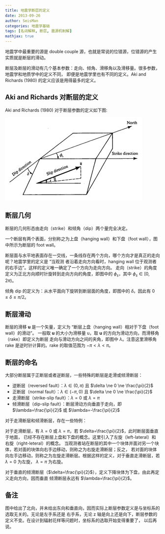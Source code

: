 ```yaml
---
title: 地震学断层的定义
date: 2013-09-26
author: SeisMan
categories: 地震学基础
tags: [名词解释, 断层, 震源机制解]
mathjax: true
---
```


地震学中最重要的源是 double couple 源，也就是常说的位错源，位错源的产生实质就是断层的滑动。

断层及断层的滑动有几个基本参数：走向、倾角、滑移角以及滑移量。很多参数，地震学和地质学中的定义不同，
即便是地震学里也有不同的定义。Aki and Richards (1980) 的定义应该是用得最多的定义。

<!--more-->

## Aki and Richards 对断层的定义

Aki and Richards (1980) 对于断层参数的定义如下图:

![](/images/2013092601.jpg)

## 断层几何

断层的几何形态由走向（strike）和倾角（dip）两个量完全决定。

一个断层有两个表面，分别称之为上盘（hanging wall）和下盘（foot wall），图中所示为断层的 foot wall。

断层面与水平地表面存在一交线，一条线存在两个方向，哪个方向才是真正的走向呢？地震学里的定义是 “当观测
者沿着走向方向看时，hanging wall 位于观测者的右手边”。这样的定义唯一确定了一个方向为走向方向。
走向（strike）的角度定义为正北方向顺时针旋转到走向方向的角度，即图中的 $\phi_s$，其中 $\phi_s \in [0,2\pi)$。

倾角 dip 的定义为：从水平面向下旋转到断层面的角度，即图中的 $\delta$。因此有 $0\le\delta\le\pi/2$。

## 断层滑动

断层的滑移 $\mathbf{u}$ 是一个矢量，定义为 “断层上盘（hanging wall）相对于下盘（foot wall）的滑动”。
一般取 $\mathbf{u}$ 的大小为滑移量 u，取 $\mathbf{u}$ 的方向为滑动方向，而滑移角（rake）即定义为断层
走向与滑动方向之间的夹角，即图中 $\lambda$。注意这里滑移角 rake 是逆时针计算的。rake 的取值范围为 $-\pi < \lambda < \pi$。

## 断层的命名

大部分断层属于正断层或者逆断层，一些特殊的断层是走滑或倾滑断层：

-   逆断层（reversed fault）：$\lambda\in(0,\pi)$ 且 $\delta \ne 0 \ne \frac{\pi}{2}$
-   正断层（normal fault）：$\lambda\in(-\pi,0)$ 且 $\delta \ne 0 \ne \frac{\pi}{2}$
-   走滑断层（strike-slip fault）：$\lambda=0$ 或 $\lambda=\pi$
-   倾滑断层（dip-slip fault）：断层滑动方向垂直于走向，即 $\lambda=\frac{\pi}{2}$ 或 $\lambda=-\frac{\pi}{2}$

对于走滑断层和倾滑断层，存在一些特例：

对于走滑断层，有 $\lambda=0$ 或 $\lambda=\pi$，若 $\delta=\frac{\pi}{2}$，此时断层面垂直于地面，
已经不存在断层上盘和下盘的概念。这里引入了左旋（left-lateral）和右旋（right-leteral）的概念。
当观测者站在断层的其中一个块体并面对另一个块体，若对面的块体向右手边移动，则称之为右旋走滑断层；反之，
若对面的块体向左手边移动，则称之为左旋走滑断层。根据这样的定义，对于垂直走滑断层，若 $\lambda=0$ 为左旋，
$\lambda=\pi$ 为右旋。

对于垂直的倾滑断层（$\delta=\frac{\pi}{2}$），定义下降块体为下盘，由此再定义走向方向，因而垂直
倾滑断层永远有 $\lambda=\frac{\pi}{2}$。

## 备注

图中给出了北向，并未给出东向和垂直向，因而实际上断层参数定义是与坐标系的选取无关的。无论是左手系还是
右手系，无论 z 轴是向上还是向下，断层参数的定义不变。在设计到辐射花样等问题时，坐标系的选取开始变得重要了，
以后再说。
